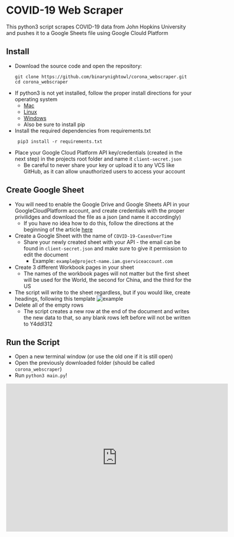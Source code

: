 # COVID-19 Web Scraper
This python3 script scrapes COVID-19 data from John Hopkins University and pushes it to a Google Sheets file using Google Clould Platform

## Install

- Download the source code and open the repository:
  ```
  git clone https://github.com/binarynightowl/corona_webscraper.git
  cd corona_webscraper
  ```
- If python3 is not yet installed, follow the proper install directions for your operating system
  - [Mac](https://docs.python-guide.org/starting/install3/osx/)
  - [Linux](https://docs.python-guide.org/starting/install3/linux/)
  - [Windows](https://docs.python-guide.org/starting/install3/win/)
  - Also be sure to install pip
- Install the required dependencies from requirements.txt
  ```
   pip3 install -r requirements.txt
  ```
- Place your Google Cloud Platform API key/credentials (created in the next step) in the projects root folder and name it ```client-secret.json```
  - Be careful to never share your key or upload it to any VCS like GitHub, as it can allow unauthorized users to access your account
  
## Create Google Sheet
- You will need to enable the Google Drive and Google Sheets API in your GoogleCloudPlatform account, and create credentials with the proper privilidges and download the file as a json (and name it accordingly)
  - If you have no idea how to do this, follow the directions at the beginning of the article [here](https://www.twilio.com/blog/2017/02/an-easy-way-to-read-and-write-to-a-google-spreadsheet-in-python.html)
- Create a Google Sheet with the name of ```COVID-19-CasesOverTime```
  - Share your newly created sheet with your API - the email can be found in ```client-secret.json``` and make sure to give it permission to edit the document
    - Example: ```example@project-name.iam.gserviceaccount.com```
- Create 3 different Workbook pages in your sheet
  - The names of the workbook pages will not matter but the first sheet will be used for the World, the second for China, and the third for the US
- The script will write to the sheet regardless, but if you would like, create headings, following this template
   ![example](https://lh3.googleusercontent.com/HhWYlcnWvP2JQzk253I11cK5FDh5uqyjNqYjdV_Ynwe-X9ft4Z7hEn39TJOtm4WqCyJo62QO2IgJyfWBSmT7fTkcm7H576Ij9JJjnxgHjZB7p4aZKXxE1mXgw8rYvD1GtQYCcqpWbr_pzWIK2XquF8lrhEAE_FUuEw1g5DTtng9DT0pXkvAhU2c2eJ_S8BduhHPfC3ImgMr5R1VzK5JgoPkrb3QJFNl1cRFVEM16Q2N0OfL13Zh-8YwqL71fl6mkAjGSxi_isub8fQtTv3J2oVn4CjanFgZTIrK32W2J9jz4VAxgrQaoQ5sECEw3V9JUMAa3pohMqllcPymaa-6uOGgSwIAuoLSMpM71oWa-EgIjk_HmhSbtmLST_BWtH7RFCnitfuRUk6d1NUptxd-rg3H28n0tnmeUWqEPAQ3wIVHtRTZ8BkiL06GDD8vsYlWPiiCwSEMLxtC-o4xxj2sNLFTUyqZPm-3aSLDkc13FTuQ0GrO9fgQeu2aw4JUlek6OKpI0AueAKzAMyCFeZU7Z7jiPTbJVXNe8mJOCMAzoh1uta7T7mXVpQsiKNkn0Jl44D6YpQun2YLZA7kjk9YCbD1QMRRsmrIvNIZFFNVixWi62FqRbgfLyscPIvtBzd_ocBJ2PDbZn9QUJQ4lg_5WVbZ75FaXvZ6FJQTFx-j2XNMOvFLWUrZG4nlYWzz6yfA=w1603-h98-no)
- Delete all of the empty rows
  - The script creates a new row at the end of the document and writes the new data to that, so any blank rows left before will not be written to
Y4ddl312

## Run the Script
- Open a new terminal window (or use the old one if it is still open)
- Open the previously downloaded folder (should be called ```corona_webscraper```)
- Run ```python3 main.py```!


<iframe src="https://services1.arcgis.com/0MSEUqKaxRlEPj5g/ArcGIS/rest/services/Coronavirus_2019_nCoV_Cases/FeatureServer/1/query?where=1=1&outStatistics=[%7B%22statisticType%22:%22sum%22,%22onStatisticField%22:%22Confirmed%22,%22outStatisticFieldName%22:%22confirmed%22%7D,%7B%22statisticType%22:%22sum%22,%22onStatisticField%22:%22deaths%22,%22outStatisticFieldName%22:%22deaths%22%7D,%7B%22statisticType%22:%22sum%22,%22onStatisticField%22:%22recovered%22,%22outStatisticFieldName%22:%22recovered%22%7D]&f=pjson" style="border:0px #ffffff none;" name="myiFrame" scrolling="no" frameborder="1" marginheight="0px" marginwidth="0px" height="400px" width="600px" allowfullscreen></iframe>